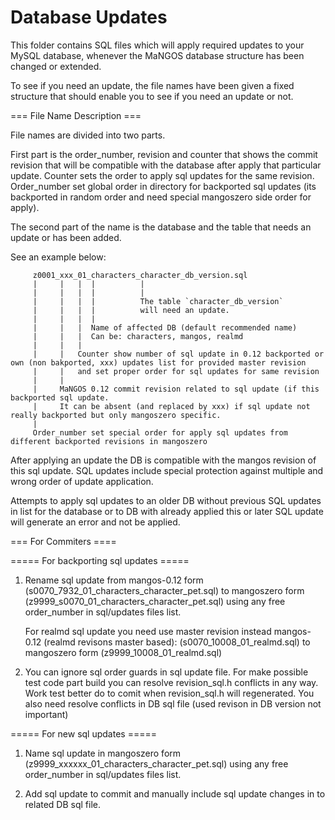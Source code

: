Database Updates
================

This folder contains SQL files which will apply required updates to your MySQL
database, whenever the MaNGOS database structure has been changed or extended.

To see if you need an update, the file names have been given a fixed structure
that should enable you to see if you need an update or not.

=== File Name Description ===

File names are divided into two parts.

First part is the order_number, revision and counter that shows the commit revision that
will be compatible with the database after apply that particular update.
Counter sets the order to apply sql updates for the same revision. Order_number set
global order in directory for backported sql updates (its backported in random order
and need special mangoszero side order for apply).

The second part of the name is the database and the table that needs an update or has been added.

See an example below:

         z0001_xxx_01_characters_character_db_version.sql
         |     |   |  |          |
         |     |   |  |          |
         |     |   |  |          The table `character_db_version`
         |     |   |  |          will need an update.
         |     |   |  |
         |     |   |  Name of affected DB (default recommended name)
         |     |   |  Can be: characters, mangos, realmd
         |     |   |
         |     |   Counter show number of sql update in 0.12 backported or own (non bakported, xxx) updates list for provided master revision
         |     |   and set proper order for sql updates for same revision
         |     |
         |     MaNGOS 0.12 commit revision related to sql update (if this backported sql update.
         |     It can be absent (and replaced by xxx) if sql update not really backported but only mangoszero specific.
         |
         Order_number set special order for apply sql updates from different backported revisions in mangoszero


After applying an update the DB is compatible with the mangos revision of this sql update.
SQL updates include special protection against multiple and wrong order of update application.

Attempts to apply sql updates to an older DB without previous SQL updates in list for the database
or to DB with already applied this or later SQL update will generate an error and not be applied.

=== For Commiters ====

===== For backporting sql updates =====

1. Rename sql update from mangos-0.12 form (s0070_7932_01_characters_character_pet.sql) to mangoszero form (z9999_s0070_01_characters_character_pet.sql)
   using any free order_number in sql/updates files list.

   For realmd sql update you need use master revision instead mangos-0.12 (realmd revisons master based):
   (s0070_10008_01_realmd.sql) to mangoszero form (z9999_10008_01_realmd.sql)

2. You can ignore sql order guards in sql update file.
   For make possible test code part build you can resolve revision_sql.h conflicts in any way.
   Work test better do to comit when revision_sql.h will regenerated.
   You also need resolve conflicts in DB sql file (used revison in DB version not important)

===== For new sql updates =====

1. Name sql update in mangoszero form (z9999_xxxxxx_01_characters_character_pet.sql)
   using any free order_number in sql/updates files list.

2. Add sql update to commit and manually include sql update changes in to related DB sql file.
